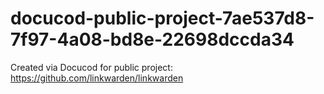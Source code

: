 # docucod-public-project-7ae537d8-7f97-4a08-bd8e-22698dccda34
Created via Docucod for public project: https://github.com/linkwarden/linkwarden
